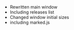 - Rewritten main window
- Including releases list
- Changed window initial sizes
- including marked.js